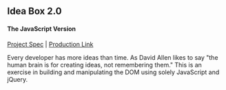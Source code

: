 ## Idea Box 2.0
#### The JavaScript Version

[Project Spec](https://github.com/turingschool/curriculum/blob/master/source/projects/revenge_of_idea_box.markdown) | [Production Link](https://ideas-js.herokuapp.com/)

Every developer has more ideas than time. As David Allen likes to say "the human brain is for creating ideas, not remembering them."
This is an exercise in building and manipulating the DOM using solely JavaScript and jQuery.

